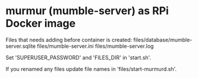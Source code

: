 # murmur (mumble-server) as RPi Docker image

Files that needs adding before container is created:
files/database/mumble-server.sqlite
files/mumble-server.ini
files/mumble-server.log

Set 'SUPERUSER_PASSWORD' and 'FILES_DIR' in 'start.sh'.

If you renamed any files update file names in 'files/start-murmurd.sh'.
